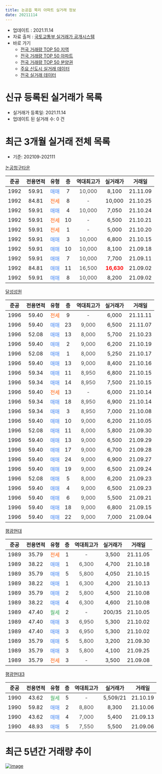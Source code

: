 ```yaml
---
title: 논공읍 북리 아파트 실거래 정보
date: 20211114
---
```


* 업데이트 : 2021.11.14
* 자료 출처 : [국토교통부 실거래가 공개시스템](http://rt.molit.go.kr)
* 바로 가기
    * [전국 거래량 TOP 50 지역](https://apt-info.github.io/apt-trade-info/tr)
    * [전국 거래량 TOP 50 아파트](https://apt-info.github.io/apt-trade-info/ta)
    * [전국 거래량 TOP 50 분양권](https://apt-info.github.io/apt-trade-info/tb)
    * [주요 신도시 실거래 데이터](https://apt-info.github.io/apt-trade-info/newtown)
    * [전국 실거래 데이터](https://apt-info.github.io/apt-trade-info/all)



<script async src="https://pagead2.googlesyndication.com/pagead/js/adsbygoogle.js"></script>
<!-- 기본광고 -->
<ins class="adsbygoogle"
     style="display:block"
     data-ad-client="ca-pub-1142216861245946"
     data-ad-slot="4805727019"
     data-ad-format="auto"
     data-full-width-responsive="true"></ins>
<script>
     (adsbygoogle = window.adsbygoogle || []).push({});
</script>


# 신규 등록된 실거래가 목록

* 실거래가 등록일: 2021.11.14
* 업데이트 된 실거래 수: 0 건




<script async src="https://pagead2.googlesyndication.com/pagead/js/adsbygoogle.js"></script>
<!-- 기본광고 -->
<ins class="adsbygoogle"
     style="display:block"
     data-ad-client="ca-pub-1142216861245946"
     data-ad-slot="4805727019"
     data-ad-format="auto"
     data-full-width-responsive="true"></ins>
<script>
     (adsbygoogle = window.adsbygoogle || []).push({});
</script>


# 최근 3개월 실거래 전체 목록
* 기준: 202109-202111


[논공청구타운](https://search.naver.com/search.naver?query=%EB%85%BC%EA%B3%B5%EC%B2%AD%EA%B5%AC%ED%83%80%EC%9A%B4)

|준공|전용면적|유형|층|역대최고가|실거래가|거래일|
|:---:|:---:|:---:|:---:|:---:|:---:|:---:|
|1992|59.91|<span style="color:#4285F3">매매</span>|7|<span style="color:#444444">10,000</span>|8,100|21.11.09|
|1992|84.81|<span style="color:#FF5A00">전세</span>|8|<span style="color:#444444">-</span>|10,000|21.10.25|
|1992|59.91|<span style="color:#4285F3">매매</span>|4|<span style="color:#444444">10,000</span>|7,050|21.10.24|
|1992|59.91|<span style="color:#FF5A00">전세</span>|10|<span style="color:#444444">-</span>|6,500|21.10.21|
|1992|59.91|<span style="color:#FF5A00">전세</span>|1|<span style="color:#444444">-</span>|5,000|21.10.20|
|1992|59.91|<span style="color:#4285F3">매매</span>|3|<span style="color:#444444">10,000</span>|6,800|21.10.15|
|1992|59.91|<span style="color:#4285F3">매매</span>|10|<span style="color:#444444">10,000</span>|8,100|21.09.18|
|1992|59.91|<span style="color:#4285F3">매매</span>|7|<span style="color:#444444">10,000</span>|7,700|21.09.11|
|1992|84.81|<span style="color:#4285F3">매매</span>|11|<span style="color:#444444">16,500</span>|<b><span style="color:#FF0000">16,630</span></b>|21.09.02|
|1992|59.91|<span style="color:#4285F3">매매</span>|8|<span style="color:#444444">10,000</span>|8,200|21.09.02|

[달성성원](https://search.naver.com/search.naver?query=%EB%8B%AC%EC%84%B1%EC%84%B1%EC%9B%90)

|준공|전용면적|유형|층|역대최고가|실거래가|거래일|
|:---:|:---:|:---:|:---:|:---:|:---:|:---:|
|1996|59.40|<span style="color:#FF5A00">전세</span>|9|<span style="color:#444444">-</span>|6,000|21.11.11|
|1996|59.40|<span style="color:#4285F3">매매</span>|23|<span style="color:#444444">9,000</span>|6,500|21.11.07|
|1996|52.08|<span style="color:#4285F3">매매</span>|13|<span style="color:#444444">8,000</span>|5,700|21.10.23|
|1996|59.40|<span style="color:#4285F3">매매</span>|2|<span style="color:#444444">9,000</span>|6,200|21.10.19|
|1996|52.08|<span style="color:#4285F3">매매</span>|1|<span style="color:#444444">8,000</span>|5,250|21.10.17|
|1996|59.40|<span style="color:#4285F3">매매</span>|13|<span style="color:#444444">9,000</span>|8,400|21.10.16|
|1996|59.34|<span style="color:#4285F3">매매</span>|11|<span style="color:#444444">8,950</span>|6,800|21.10.15|
|1996|59.34|<span style="color:#4285F3">매매</span>|14|<span style="color:#444444">8,950</span>|7,500|21.10.15|
|1996|59.40|<span style="color:#FF5A00">전세</span>|13|<span style="color:#444444">-</span>|6,000|21.10.14|
|1996|59.34|<span style="color:#4285F3">매매</span>|18|<span style="color:#444444">8,950</span>|6,900|21.10.14|
|1996|59.34|<span style="color:#4285F3">매매</span>|3|<span style="color:#444444">8,950</span>|7,000|21.10.08|
|1996|59.40|<span style="color:#4285F3">매매</span>|10|<span style="color:#444444">9,000</span>|6,200|21.10.05|
|1996|52.08|<span style="color:#4285F3">매매</span>|11|<span style="color:#444444">8,000</span>|5,800|21.09.30|
|1996|59.40|<span style="color:#4285F3">매매</span>|13|<span style="color:#444444">9,000</span>|6,500|21.09.29|
|1996|59.40|<span style="color:#4285F3">매매</span>|17|<span style="color:#444444">9,000</span>|6,700|21.09.28|
|1996|59.40|<span style="color:#4285F3">매매</span>|24|<span style="color:#444444">9,000</span>|6,900|21.09.27|
|1996|59.40|<span style="color:#4285F3">매매</span>|19|<span style="color:#444444">9,000</span>|6,500|21.09.24|
|1996|52.08|<span style="color:#4285F3">매매</span>|5|<span style="color:#444444">8,000</span>|6,200|21.09.23|
|1996|59.40|<span style="color:#4285F3">매매</span>|4|<span style="color:#444444">9,000</span>|6,500|21.09.23|
|1996|59.40|<span style="color:#4285F3">매매</span>|6|<span style="color:#444444">9,000</span>|5,500|21.09.21|
|1996|59.40|<span style="color:#4285F3">매매</span>|18|<span style="color:#444444">9,000</span>|6,800|21.09.15|
|1996|59.40|<span style="color:#4285F3">매매</span>|22|<span style="color:#444444">9,000</span>|7,000|21.09.04|

[평광현대](https://search.naver.com/search.naver?query=%ED%8F%89%EA%B4%91%ED%98%84%EB%8C%80)

|준공|전용면적|유형|층|역대최고가|실거래가|거래일|
|:---:|:---:|:---:|:---:|:---:|:---:|:---:|
|1989|35.79|<span style="color:#FF5A00">전세</span>|1|<span style="color:#444444">-</span>|3,500|21.11.05|
|1989|38.22|<span style="color:#4285F3">매매</span>|1|<span style="color:#444444">6,300</span>|4,700|21.10.18|
|1989|35.79|<span style="color:#4285F3">매매</span>|5|<span style="color:#444444">5,800</span>|4,050|21.10.15|
|1989|38.22|<span style="color:#4285F3">매매</span>|1|<span style="color:#444444">6,300</span>|4,200|21.10.13|
|1989|35.79|<span style="color:#4285F3">매매</span>|2|<span style="color:#444444">5,800</span>|4,500|21.10.08|
|1989|38.22|<span style="color:#4285F3">매매</span>|4|<span style="color:#444444">6,300</span>|4,600|21.10.08|
|1989|47.40|<span style="color:#34A853">월세</span>|2|<span style="color:#444444">-</span>|200/35|21.10.05|
|1989|47.40|<span style="color:#4285F3">매매</span>|3|<span style="color:#444444">6,950</span>|5,300|21.10.02|
|1989|47.40|<span style="color:#4285F3">매매</span>|3|<span style="color:#444444">6,950</span>|5,300|21.10.02|
|1989|35.79|<span style="color:#4285F3">매매</span>|5|<span style="color:#444444">5,800</span>|3,200|21.09.30|
|1989|35.79|<span style="color:#4285F3">매매</span>|3|<span style="color:#444444">5,800</span>|4,100|21.09.25|
|1989|35.79|<span style="color:#FF5A00">전세</span>|3|<span style="color:#444444">-</span>|3,500|21.09.08|


<script async src="https://pagead2.googlesyndication.com/pagead/js/adsbygoogle.js"></script>
<!-- 기본광고 -->
<ins class="adsbygoogle"
     style="display:block"
     data-ad-client="ca-pub-1142216861245946"
     data-ad-slot="4805727019"
     data-ad-format="auto"
     data-full-width-responsive="true"></ins>
<script>
     (adsbygoogle = window.adsbygoogle || []).push({});
</script>


[평광현대3](https://search.naver.com/search.naver?query=%ED%8F%89%EA%B4%91%ED%98%84%EB%8C%803)

|준공|전용면적|유형|층|역대최고가|실거래가|거래일|
|:---:|:---:|:---:|:---:|:---:|:---:|:---:|
|1990|43.62|<span style="color:#34A853">월세</span>|5|<span style="color:#444444">-</span>|5,509/21|21.10.19|
|1990|59.82|<span style="color:#4285F3">매매</span>|2|<span style="color:#444444">8,800</span>|8,300|21.10.06|
|1990|43.62|<span style="color:#4285F3">매매</span>|4|<span style="color:#444444">7,000</span>|5,400|21.09.13|
|1990|48.93|<span style="color:#4285F3">매매</span>|5|<span style="color:#444444">7,550</span>|5,500|21.09.06|



<script async src="https://pagead2.googlesyndication.com/pagead/js/adsbygoogle.js"></script>
<!-- 기본광고 -->
<ins class="adsbygoogle"
     style="display:block"
     data-ad-client="ca-pub-1142216861245946"
     data-ad-slot="4805727019"
     data-ad-format="auto"
     data-full-width-responsive="true"></ins>
<script>
     (adsbygoogle = window.adsbygoogle || []).push({});
</script>


# 최근 5년간 거래량 추이


<div style="width:100%;">
    <canvas id="deal_progress" height="200"></canvas>
</div>

<script>
new Chart(document.getElementById("deal_progress"), {
    type: 'line',
    data: {
        labels: ['16.01','16.02','16.03','16.04','16.05','16.06','16.07','16.08','16.09','16.10','16.11','16.12','17.01','17.02','17.03','17.04','17.05','17.06','17.07','17.08','17.09','17.10','17.11','17.12','18.01','18.02','18.03','18.04','18.05','18.06','18.07','18.08','18.09','18.10','18.11','18.12','19.01','19.02','19.03','19.04','19.05','19.06','19.07','19.08','19.09','19.10','19.11','19.12','20.01','20.02','20.03','20.04','20.05','20.06','20.07','20.08','20.09','20.10','20.11','20.12','21.01','21.02','21.03','21.04','21.05','21.06','21.07','21.08','21.09','21.10','21.11'],
        datasets: [{
            label: '매매/분양권',
            data: [13,13,13,12,18,24,19,27,14,17,15,11,16,19,15,17,13,17,18,10,10,10,14,7,17,11,11,9,11,6,12,14,11,15,17,9,14,15,10,10,18,11,16,8,9,21,11,15,9,12,10,11,14,12,24,15,11,14,30,42,64,35,24,16,15,14,14,20,18,19,2],
            borderColor: "rgba(66, 133, 243, 1)",
            backgroundColor: "rgba(66, 133, 243, 0.05)",
            borderWidth: 1,
            pointRadius: 0,
            fill: false,
            lineTension: 0
        },{
            label: '전/월세',
            data: [9,10,6,7,11,5,3,10,5,12,6,2,3,9,14,2,8,7,7,5,7,6,4,4,7,7,3,9,7,1,0,7,3,5,5,6,2,3,4,3,5,3,6,4,2,5,5,4,4,8,1,3,5,1,1,4,2,4,1,6,6,5,3,4,4,9,4,5,1,6,2],
            borderColor: "rgba(255, 90, 0, 1)",
            backgroundColor: "rgba(255, 90, 0, 0.05)",
            borderWidth: 1,
            pointRadius: 0,
            fill: false,
            lineTension: 0
        },{
            label: '합계',
            data: [22,23,19,19,29,29,22,37,19,29,21,13,19,28,29,19,21,24,25,15,17,16,18,11,24,18,14,18,18,7,12,21,14,20,22,15,16,18,14,13,23,14,22,12,11,26,16,19,13,20,11,14,19,13,25,19,13,18,31,48,70,40,27,20,19,23,18,25,19,25,4],
            borderColor: "rgba(0, 0, 0, 1)",
            backgroundColor: "rgba(0, 0, 0, 0.03)",
            borderWidth: 0.1,
            pointRadius: 0,
            fill: true,
            lineTension: 0
        }
        ]
    },
    options: {
        responsive: true,
        title: {
            display: false
        },
        tooltips: {
            mode: 'index',
            intersect: false
        },
        hover: {
            mode: 'nearest',
            intersect: true
        },
        scales: {
            xAxes: [{
                display: true,
                scaleLabel: {
                    display: true,
                    labelString: '년/월'
                }
            }],
            yAxes: [{
                display: true,
                ticks: {
                    suggestedMin: 0,
                },
                scaleLabel: {
                    display: true,
                    labelString: '실거래 수'
                }
            }]
        }
    }
});

</script>


[![image](https://apt-info.github.io/images/2020-01-03-apt-trade-info/1024x500.png)](https://play.google.com/store/apps/details?id=com.aptinfo.apttradeinfo)

